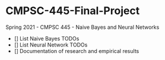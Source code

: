 # CMPSC-445-Final-Project
Spring 2021 - CMPSC  445 - Naive Bayes and Neural Networks

- [] List Naive Bayes TODOs
- [] List Neural Network TODOs
- [] Documentation of research and empirical results

